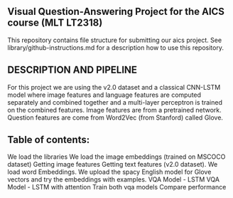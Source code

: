 ## Visual Question-Answering Project for the AICS course (MLT LT2318)
This repository contains file structure for submitting our aics project. See library/github-instructions.md for a description how to use this repository.

## DESCRIPTION AND PIPELINE
For this project we are using the v2.0 dataset and a classical CNN-LSTM model where image features and language features are computed separately and combined together and a multi-layer perceptron is trained on the combined features. Image features are from a pretrained network. Question features are come from Word2Vec (from Stanford) called Glove.

## Table of contents:

We load the libraries
We load the image embeddings (trained on MSCOCO dataset)
Getting image features
Getting text features (v2.0 dataset). We load word Embeddings. We upload the spacy English model for Glove vectors and try the embeddings with examples.
VQA Model - LSTM
VQA Model - LSTM with attention
Train both vqa models
Compare performance
